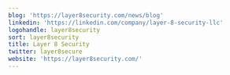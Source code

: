 ```yaml
---
blog: 'https://layer8security.com/news/blog'
linkedin: 'https://linkedin.com/company/layer-8-security-llc'
logohandle: layer8security
sort: layer8security
title: Layer 8 Security
twitter: layer8secure
website: 'https://layer8security.com/'
---
```

